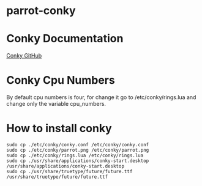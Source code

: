 # parrot-conky


# Conky Documentation
[Conky GitHub](https://github.com/brndnmtthws/conky)

# Conky Cpu Numbers
By default cpu numbers is four, for change it go to /etc/conky/rings.lua and change only the variable cpu_numbers.

# How to install conky

```
sudo cp ./etc/conky/conky.conf /etc/conky/conky.conf
sudo cp ./etc/conky/parrot.png /etc/conky/parrot.png
sudo cp ./etc/conky/rings.lua /etc/conky/rings.lua
sudo cp ./usr/share/applications/conky-start.desktop /usr/share/applications/conky-start.desktop
sudo cp ./usr/share/truetype/future/future.ttf /usr/share/truetype/future/future.ttf
```
